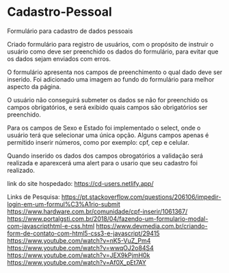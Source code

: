 # Cadastro-Pessoal

Formulário para cadastro de dados pessoais

Criado formulário para registro de usuários, com o propósito de instruir o usuário como deve ser preenchido os dados do formulário, para evitar que os dados sejam enviados com erros.

O formulário apresenta nos campos de preenchimento o qual dado deve ser inserido.
Foi adicionado uma imagem ao fundo do formulário para melhor aspecto da página.

O usuário não conseguirá submeter os dados se não for preenchido os campos obrigatórios, e será exibido quais campos são obrigatórios ser preenchido.

Para os campos de Sexo e Estado foi implementado o select, onde o usuário terá que selecionar uma única opção.
Alguns campos apenas é permitido inserir números, como por exemplo: cpf, cep e celular.

Quando inserido os dados dos campos obrogatórios a validação será realizada e aparexcerá uma alert para o usario que seu cadastro foi realizado.

link do site hospedado: https://cd-users.netlify.app/



Links de Pesquisa:
https://pt.stackoverflow.com/questions/206106/impedir-login-em-um-formul%C3%A1rio-submit
https://www.hardware.com.br/comunidade/cpf-inserir/1061367/
https://www.portalgsti.com.br/2018/04/fazendo-um-formulario-modal-com-javascripthtml-e-css.html
https://www.devmedia.com.br/criando-form-de-contato-com-html5-css3-e-javascript/29415
https://www.youtube.com/watch?v=nK5-VuZ_Pm4
https://www.youtube.com/watch?v=wwqOJ2o84S4
https://www.youtube.com/watch?v=JEX9kPjmH0k
https://www.youtube.com/watch?v=Af0X_pEt7AY
